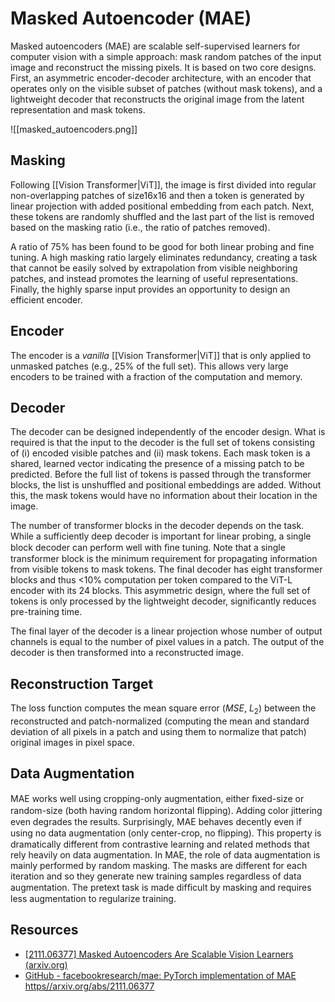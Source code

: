 # Masked Autoencoder (MAE)

Masked autoencoders (MAE) are scalable self-supervised learners for computer vision with a simple approach: mask random patches of the input image and reconstruct the missing pixels. It is based on two core designs. First, an asymmetric encoder-decoder architecture, with an encoder that operates only on the visible subset of patches (without mask tokens), and a lightweight decoder that reconstructs the original image from the latent representation and mask tokens.

![[masked_autoencoders.png]]

## Masking

Following [[Vision Transformer|ViT]], the image is first divided into regular non-overlapping patches of size16x16 and then a token is generated by linear projection with added positional embedding from each patch. Next, these tokens are randomly shuffled and the last part of the list is removed based on the masking ratio (i.e., the ratio of patches removed).

A ratio of 75% has been found to be good for both linear probing and fine tuning. A high masking ratio largely eliminates redundancy, creating a task that cannot be easily solved by extrapolation from visible neighboring patches, and instead promotes the learning of useful representations. Finally, the highly sparse input provides an opportunity to design an efficient encoder.

## Encoder

The encoder is a *vanilla* [[Vision Transformer|ViT]] that is only applied to unmasked patches (e.g., 25% of the full set). This allows very large encoders to be trained with a fraction of the computation and memory.

## Decoder

The decoder can be designed independently of the encoder design. What is required is that the input to the decoder is the full set of tokens consisting of (i) encoded visible patches and (ii) mask tokens. Each mask token is a shared, learned vector indicating the presence of a missing patch to be predicted. Before the full list of tokens is passed through the transformer blocks, the list is unshuffled and positional embeddings are added. Without this, the mask tokens would have no information about their location in the image.

The number of transformer blocks in the decoder depends on the task. While a sufficiently deep decoder is important for linear probing, a single block decoder can perform well with ﬁne tuning. Note that a single transformer block is the minimum requirement for propagating information from visible tokens to mask tokens. The final decoder has eight transformer blocks and thus <10% computation per token compared to the ViT-L encoder with its 24 blocks. This asymmetric design, where the full set of tokens is only processed by the lightweight decoder, significantly reduces pre-training time.

The final layer of the decoder is a linear projection whose number of output channels is equal to the number of pixel values in a patch. The output of the decoder is then transformed into a reconstructed image.

## Reconstruction Target

The loss function computes the mean square error ($MSE$, $L_2$) between the reconstructed and patch-normalized (computing the mean and standard deviation of all pixels in a patch and using them to normalize that patch) original images in pixel space.

## Data Augmentation

MAE works well using cropping-only augmentation, either ﬁxed-size or random-size (both having random horizontal ﬂipping). Adding color jittering even degrades the results. Surprisingly, MAE behaves decently even if using no data augmentation (only center-crop, no ﬂipping). This property is dramatically different from contrastive learning and related methods that rely heavily on data augmentation. In MAE, the role of data augmentation is mainly performed by random masking. The masks are different for each iteration and so they generate new training samples regardless of data augmentation. The pretext task is made difﬁcult by masking and requires less augmentation to regularize training.

## Resources

- [[2111.06377] Masked Autoencoders Are Scalable Vision Learners (arxiv.org)](https://arxiv.org/abs/2111.06377)
- [GitHub - facebookresearch/mae: PyTorch implementation of MAE https//arxiv.org/abs/2111.06377](https://github.com/facebookresearch/mae)
